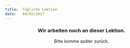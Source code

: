 ```yaml
---
title:  Tägliche Lektion
date:   04/02/2017
---
```


### <center>Wir arbeiten noch an dieser Lektion.</center>
<center>Bitte komme später zurück.</center>